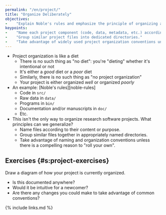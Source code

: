 ```yaml
---
permalink: "/en/project/"
title: "Organize Deliberately"
objectives:
-    "Explain Noble's rules and emphasize the principle of organizing and naming files to reflect their content or purpose."
keypoints:
-    "Name each project component (code, data, metadata, etc.) according to its content or purpose."
-    "Group similar project files into dedicated directories."
-    "Take advantage of widely used project organization conventions unless there is a compelling reason not to."
---
```


-   Project organization is like a diet
    -   There is no such thing as "no diet": you're "dieting" whether it's intentional or not
    -	It's either a *good* diet or a *poor* diet
    -   Similarly, there is no such thing as "no project organization"
    -	Your project is either organized *well* or organized *poorly*
-   An example: [Noble's rules][noble-rules]
    -   Code in `src/`
    -	Raw data in `data/`
    -	Programs in `bin/`
    -	Documentation and/or manuscripts in `doc/`
    -	Etc.
-   This isn't the only way to organize research software projects. What principles can we generalize?
    -   Name files according to their content or purpose.
    -   Group similar files together in appropriately named directories.
    -   Take advantage of naming and organization conventions unless there is a compelling reason to "roll your own".

## Exercises {#s:project-exercises}

Draw a diagram of how your project is currently organized.
-	Is this documented anywhere?
- 	Would it be intuitive for a newcomer?
- 	Are there any changes you could make to take advantage of common conventions?

{% include links.md %}
